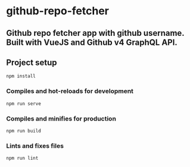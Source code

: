 # github-repo-fetcher

## Github repo fetcher app with github username. Built with VueJS and Github v4 GraphQL API.

## Project setup
```
npm install
```

### Compiles and hot-reloads for development
```
npm run serve
```

### Compiles and minifies for production
```
npm run build
```

### Lints and fixes files
```
npm run lint
```